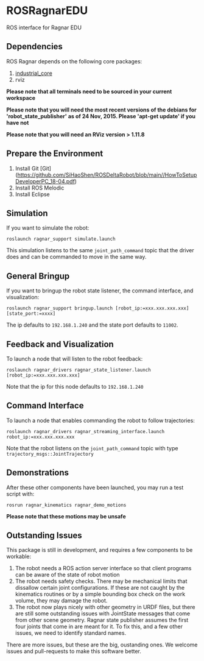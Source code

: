 # ROSRagnarEDU
ROS interface for Ragnar EDU

## Dependencies
ROS Ragnar depends on the following core packages:
 1. [industrial_core](https://github.com/ros-industrial/industrial_core)
 2. rviz

**Please note that all terminals need to be sourced in your current workspace**

**Please note that you will need the most recent versions of the debians for 'robot_state_publisher' as of 24 Nov, 2015. Please 'apt-get update' if you have not**

**Please note that you will need an RViz version > 1.11.8**

## Prepare the Environment

  1. Install Git [Git] (https://github.com/SiHaoShen/ROSDeltaRobot/blob/main//HowToSetupDeveloperPC_18-04.pdf)
  2. Install ROS Melodic
  3. Install Eclipse

## Simulation
If you want to simulate the robot:
```
roslaunch ragnar_support simulate.launch
```

This simulation listens to the same `joint_path_command` topic that the driver does
and can be commanded to move in the same way.

## General Bringup
If you want to bringup the robot state listener, the command interface, and visualization:
```
roslaunch ragnar_support bringup.launch [robot_ip:=xxx.xxx.xxx.xxx] [state_port:=xxxx]
```

The ip defaults to `192.168.1.240` and the state port defaults to `11002`.

## Feedback and Visualization
To launch a node that will listen to the robot feedback:
```
roslaunch ragnar_drivers ragnar_state_listener.launch [robot_ip:=xxx.xxx.xxx.xxx]
```

Note that the ip for this node defaults to `192.168.1.240`

## Command Interface
To launch a node that enables commanding the robot to follow trajectories:
```
roslaunch ragnar_drivers ragnar_streaming_interface.launch robot_ip:=xxx.xxx.xxx.xxx
```

Note that the robot listens on the ```joint_path_command``` topic with type ```trajectory_msgs::JointTrajectory```

## Demonstrations
After these other components have been launched, you may run a test script with:
```
rosrun ragnar_kinematics ragnar_demo_motions
```

**Please note that these motions may be unsafe**

## Outstanding Issues

This package is still in development, and requires a few components to be workable:

 1. The robot needs a ROS action server interface so that client programs can be aware of the state of
    robot motion
 2. The robot needs safety checks. There may be mechanical limits that dissallow certain joint configurations. If these are not caught by the kinematics routines or by a simple bounding box check on the work volume, they may damage the robot.
 3. The robot now plays nicely with other geometry in URDF files, but there are still some outstanding issues with JointState messages that come from other scene geometry. Ragnar state publisher assumes the first four joints that come in are meant for it. To fix this, and a few other issues, we need to identify standard names.

 There are more issues, but these are the big, oustanding ones. We welcome issues and pull-requests to make this software better.
